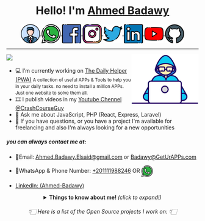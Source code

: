<h1 align="center">
	Hello! I'm
	<a href="https://geturapps.com/intro/" target="_blank">Ahmed Badawy</a>
</h1>

<p align="center">
<a href="https://geturapps.com/intro/" target="_blank" align="center">
    <img width="50px" align="center" src="https://github.com/Ahmed-Badawy/Ahmed-Badawy/blob/master/assets/cv.svg" />
</a>

<a href="https://wa.me/201111988246?text=Hello" target="_blank" align="center">
    <img width="50px" align="center" src="https://github.com/Ahmed-Badawy/Ahmed-Badawy/blob/master/assets/whatsapp.svg" />
</a>

<a href="https://www.facebook.com/Badawy.A7mad" target="_blank" align="center">
    <img
        width="50px"
        align="center"
        src="https://github.com/Ahmed-Badawy/Ahmed-Badawy/blob/master/assets/facebook.svg"
    />
</a>

<a href="http://instagram.com/badawy.a7mad/" target="_blank" align="center">
    <img
        width="50px"
        align="center"
        src="https://github.com/Ahmed-Badawy/Ahmed-Badawy/blob/master/assets/instagram.svg"
    />
</a>

<a href="https://twitter.com/Badawy_A7mad/" target="_blank" align="center">
    <img
        width="50px"
        align="center"
        src="https://github.com/Ahmed-Badawy/Ahmed-Badawy/blob/master/assets/twitter.svg"
    />
</a>

<a href="https://linkedin.com/in/Ahmed-Badawy/" target="_blank" align="center"> 
<img width="50px" align="center" src="https://github.com/Ahmed-Badawy/Ahmed-Badawy/blob/master/assets/linkedin.svg" />
</a>

<a href="https://www.youtube.com/@CrashCourseGuy" target="_blank" align="center" >
<img width="50px" align="center" src="https://github.com/Ahmed-Badawy/Ahmed-Badawy/blob/master/assets/youtube.svg" />
</a>

<a  href="https://github.com/Ahmed-Badawy/" target="_blank" align="center">
    <img
        width="50px"
        align="center"
        src="https://github.com/Ahmed-Badawy/Ahmed-Badawy/blob/master/assets/github.svg"
    />
</a>
</p>

---

<a  href="https://geturapps.com/intro/" target="_blank">
	<img
		width="35%"
		align="right"
		src="https://github.com/Ahmed-Badawy/Ahmed-Badawy/blob/master/assets/coding.gif"
	/>
</a>

![](https://komarev.com/ghpvc/?username=Ahmed-Badawy&color=blue)

- 💻 I’m currently working on [The Daily Helper
  (PWA)](https://geturapps.com/daily-helper/)
  <small>
  A collection of useful APPs & Tools to help you in your daily tasks. no need
  to install a million APPs. Just one website to solve them all.
  </small >
- 🎞️ I publish videos in my [Youtube
  Chennel @CrashCourseGuy](https://www.youtube.com/@CrashCourseGuy)
- 💬 Ask me about
  JavaScript, PHP (React, Express, Laravel)
- 💼 If you have questions, or you have a project I'm available for freelancing and also I'm always looking for a new opportunities

##### you can always contact me at: <br />

- 📧Email: Ahmed.Badawy.Elsaid@gmail.com or Badawy@GetUrAPPs.com

- 🤙WhatsApp & Phone Number: <a  href="tel:+201111988246" target="_blank">+201111988246</a> OR <a href="https://wa.me/201111988246?text=Hello" target="_blank" align="center">
  <img width="30px" align="center" src="https://github.com/Ahmed-Badawy/Ahmed-Badawy/blob/master/assets/whatsapp.svg" />
  </a>

- <a  href="https://www.linkedin.com/in/ahmed-badawy/" target="_blank">LinkedIn: (Ahmed-Badawy)</a>


<details align="center">
	<summary>
		<b> Things to know about me! </b> <i>(click to expand!)</i></summary
	>
	<div>

		<img
			align="right"
			src="https://github-readme-stats.vercel.app/api?username=Ahmed-Badawy&show_icons=true&count_private=true&hide_border=true"
		/>

### Languages and Tools:

<code>
    <img
        width="10%"
        src="https://www.vectorlogo.zone/logos/reactjs/reactjs-ar21.svg"
/></code>
<code>
    <img
        width="10%"
        src="https://www.vectorlogo.zone/logos/expressjs/expressjs-ar21.svg"
/></code>
<code>
    <img
        width="10%"
        src="https://www.vectorlogo.zone/logos/laravel/laravel-ar21.svg"
/></code>
<code>
    <img
        width="10%"
        src="https://www.vectorlogo.zone/logos/mysql/mysql-ar21.svg"
/></code>
<code>
    <img
        width="10%"
        src="https://www.vectorlogo.zone/logos/mongodb/mongodb-ar21.svg"
/></code>
<br /><br />
<h2 align="center">I Live & Breathe</h2>
<code
    ><img
        width="10%"
        src="https://www.vectorlogo.zone/logos/javascript/javascript-ar21.svg"
/></code>
<code
    ><img
        width="10%"
        src="https://www.vectorlogo.zone/logos/nodejs/nodejs-ar21.svg"
/></code>
<code
    ><img width="10%" src="https://www.vectorlogo.zone/logos/php/php-ar21.svg"
/></code>
<br /><br />
		
[![GitHub Streak](https://streak-stats.demolab.com/?user=Ahmed-Badawy)](https://git.io/streak-stats)

		
		
<h6 align="center">
    سبحَانَكَ اللَّهُمَّ وَبِحَمْدِكَ، أَشْهَدُ أَنْ لا إِلهَ إِلأَ انْتَ
    أَسْتَغْفِرُكَ وَأَتْوبُ إِلَيْكَ
</h6>
</div>

## </details>

<h6 align="center">
	👇🏻 Here is a list of the Open Source projects I work on: 👇🏻
</h6>
